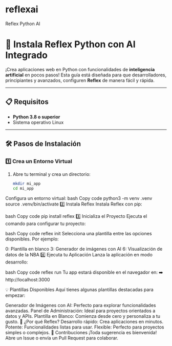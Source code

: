 # reflexai
Reflex Python AI
# 🚀 Instala Reflex Python con AI Integrado

¡Crea aplicaciones web en Python con funcionalidades de **inteligencia artificial** en pocos pasos! Esta guía está diseñada para que desarrolladores, principiantes y avanzados, configuren **Reflex** de manera fácil y rápida.

---

## 📋 Requisitos
- **Python 3.8 o superior**
- Sistema operativo Linux

---

## 🛠️ Pasos de Instalación

### 1️⃣ Crea un Entorno Virtual
1. Abre tu terminal y crea un directorio:
   ```bash
   mkdir mi_app
   cd mi_app
Configura un entorno virtual:
bash
Copy code
python3 -m venv .venv
source .venv/bin/activate
2️⃣ Instala Reflex
Instala Reflex con pip:

bash
Copy code
pip install reflex
3️⃣ Inicializa el Proyecto
Ejecuta el comando para configurar tu proyecto:

bash
Copy code
reflex init
Selecciona una plantilla entre las opciones disponibles. Por ejemplo:

0: Plantilla en blanco
3: Generador de imágenes con AI
6: Visualización de datos de la NBA
4️⃣ Ejecuta tu Aplicación
Lanza la aplicación en modo desarrollo:

bash
Copy code
reflex run
Tu app estará disponible en el navegador en:
➡️ http://localhost:3000

💡 Plantillas Disponibles
Aquí tienes algunas plantillas destacadas para empezar:

Generador de Imágenes con AI: Perfecto para explorar funcionalidades avanzadas.
Panel de Administración: Ideal para proyectos orientados a datos y APIs.
Plantilla en Blanco: Comienza desde cero y personaliza a tu gusto.
🎯 ¿Por qué Reflex?
Desarrollo rápido: Crea aplicaciones en minutos.
Potente: Funcionalidades listas para usar.
Flexible: Perfecto para proyectos simples o complejos.
🤝 Contribuciones
¡Toda sugerencia es bienvenida!
Abre un Issue o envía un Pull Request para colaborar.
